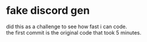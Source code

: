 # fake discord gen
did this as a challenge to see how fast i can code.  
the first commit is the original code that took 5 minutes.  
